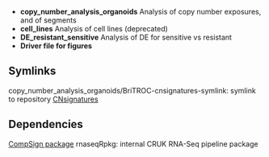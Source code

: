 - **copy_number_analysis_organoids** Analysis of copy number exposures, and of segments
- **cell_lines** Analysis of cell lines (deprecated)
- **DE_resistant_sensitive** Analysis of DE for sensitive vs resistant
- **Driver file for figures**

## Symlinks
copy_number_analysis_organoids/BriTROC-cnsignatures-symlink: symlink to repository [CNsignatures](https://bitbucket.org/britroc/cnsignatures/src/master/)

## Dependencies
[CompSign package](https://github.com/lm687/CompSign)
rnaseqRpkg: internal CRUK RNA-Seq pipeline package
